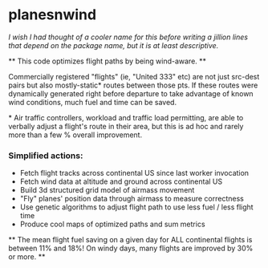 # planesnwind 

_I wish I had thought of a cooler name for this before writing a jillion lines
that depend on the package name, but it is at least descriptive._

** This code optimizes flight paths by being wind-aware. **

Commercially registered
"flights" (ie, "United 333" etc) are not just src-dest pairs but also mostly-static*
routes between those pts. If these routes were dynamically generated right before departure 
to take advantage of known wind conditions, much fuel and time can be saved.

\* Air traffic controllers, workload and traffic load permitting, are able to verbally
adjust a flight's route in their area, but this is ad hoc and rarely more than a few
% overall improvement.

### Simplified actions:

- Fetch flight tracks across continental US since last worker invocation
- Fetch wind data at altitude and ground across continental US
- Build 3d structured grid model of airmass movement
- "Fly" planes' position data through airmass to measure correctness
- Use genetic algorithms to adjust flight path to use less fuel / less flight time
- Produce cool maps of optimized paths and sum metrics

** The mean flight fuel saving on a given day for ALL continental flights is 
between 11% and 18%! On windy days, many flights are improved by 30% or more. **
